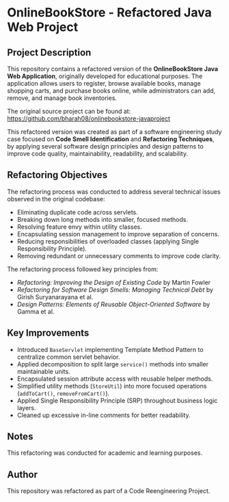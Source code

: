 # OnlineBookStore - Refactored Java Web Project

## Project Description

This repository contains a refactored version of the **OnlineBookStore Java Web Application**, originally developed for educational purposes. The application allows users to register, browse available books, manage shopping carts, and purchase books online, while administrators can add, remove, and manage book inventories.

The original source project can be found at:  
https://github.com/bharah08/onlinebookstore-javaproject

This refactored version was created as part of a software engineering study case focused on **Code Smell Identification** and **Refactoring Techniques**, by applying several software design principles and design patterns to improve code quality, maintainability, readability, and scalability.

## Refactoring Objectives

The refactoring process was conducted to address several technical issues observed in the original codebase:

- Eliminating duplicate code across servlets.
- Breaking down long methods into smaller, focused methods.
- Resolving feature envy within utility classes.
- Encapsulating session management to improve separation of concerns.
- Reducing responsibilities of overloaded classes (applying Single Responsibility Principle).
- Removing redundant or unnecessary comments to improve code clarity.

The refactoring process followed key principles from:

- *Refactoring: Improving the Design of Existing Code* by Martin Fowler
- *Refactoring for Software Design Smells: Managing Technical Debt* by Girish Suryanarayana et al.
- *Design Patterns: Elements of Reusable Object-Oriented Software* by Gamma et al.

## Key Improvements

- Introduced `BaseServlet` implementing Template Method Pattern to centralize common servlet behavior.
- Applied decomposition to split large `service()` methods into smaller maintainable units.
- Encapsulated session attribute access with reusable helper methods.
- Simplified utility methods (`StoreUtil`) into more focused operations (`addToCart()`, `removeFromCart()`).
- Applied Single Responsibility Principle (SRP) throughout business logic layers.
- Cleaned up excessive in-line comments for better readability.

## Notes

This refactoring was conducted for academic and learning purposes.

## Author

This repository was refactored as part of a Code Reengineering Project.
